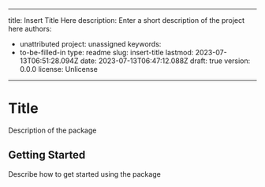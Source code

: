 ---

title: Insert Title Here
description: Enter a short description of the project here
authors:
- unattributed
project: unassigned
keywords:
- to-be-filled-in
type: readme
slug: insert-title
lastmod: 2023-07-13T06:51:28.094Z
date: 2023-07-13T06:47:12.088Z
draft: true
version: 0.0.0
license: Unlicense
------------------

# Title

Description of the package

## Getting Started

Describe how to get started using the package
